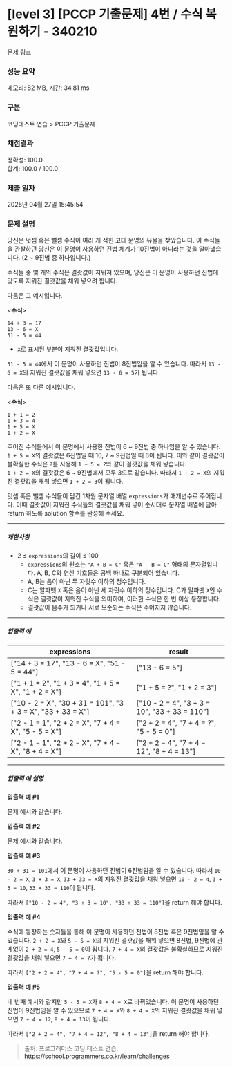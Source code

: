 # [level 3] [PCCP 기출문제] 4번 / 수식 복원하기 - 340210 

[문제 링크](https://school.programmers.co.kr/learn/courses/30/lessons/340210?language=java) 

### 성능 요약

메모리: 82 MB, 시간: 34.81 ms

### 구분

코딩테스트 연습 > PCCP 기출문제

### 채점결과

정확성: 100.0<br/>합계: 100.0 / 100.0

### 제출 일자

2025년 04월 27일 15:45:54

### 문제 설명

<p>당신은 덧셈 혹은 뺄셈 수식이 여러 개 적힌 고대 문명의 유물을 찾았습니다. 이 수식들을 관찰하던 당신은 이 문명이 사용하던 진법 체계가 10진법이 아니라는 것을 알아냈습니다. (2 ~ 9진법 중 하나입니다.)</p>

<p>수식들 중 몇 개의 수식은 결괏값이 지워져 있으며, 당신은 이 문명이 사용하던 진법에 맞도록 지워진 결괏값을 채워 넣으려 합니다.</p>

<p>다음은 그 예시입니다.</p>

<p>&lt;<strong>수식</strong>&gt;</p>
<div class="highlight"><pre class="codehilite"><code>14 + 3 = 17
13 - 6 = X
51 - 5 = 44
</code></pre></div>
<ul>
<li><code>X</code>로 표시된 부분이 지워진 결괏값입니다.</li>
</ul>

<p><code>51 - 5 = 44</code>에서 이 문명이 사용하던 진법이 8진법임을 알 수 있습니다. 따라서 <code>13 - 6 = X</code>의 지워진 결괏값을 채워 넣으면 <code>13 - 6 = 5</code>가 됩니다.</p>

<p>다음은 또 다른 예시입니다.</p>

<p>&lt;<strong>수식</strong>&gt;</p>
<div class="highlight"><pre class="codehilite"><code>1 + 1 = 2
1 + 3 = 4
1 + 5 = X
1 + 2 = X
</code></pre></div>
<p>주어진 수식들에서 이 문명에서 사용한 진법이 6 ~ 9진법 중 하나임을 알 수 있습니다. <br>
<code>1 + 5 = X</code>의 결괏값은 6진법일 때 10, 7 ~ 9진법일 때 6이 됩니다. 이와 같이 결괏값이 불확실한 수식은 <code>?</code>를 사용해 <code>1 + 5 = ?</code>와 같이 결괏값을 채워 넣습니다. <br>
<code>1 + 2 = X</code>의 결괏값은 6 ~ 9진법에서 모두 3으로 같습니다. 따라서 <code>1 + 2 = X</code>의 지워진 결괏값을 채워 넣으면 <code>1 + 2 = 3</code>이 됩니다.</p>

<p>덧셈 혹은 뺄셈 수식들이 담긴 1차원 문자열 배열 <code>expressions</code>가 매개변수로 주어집니다. 이때 결괏값이 지워진 수식들의 결괏값을 채워 넣어 순서대로 문자열 배열에 담아 return 하도록 solution 함수를 완성해 주세요.</p>

<hr>

<h5>제한사항</h5>

<ul>
<li>2 ≤ <code>expressions</code>의 길이 ≤ 100

<ul>
<li><code>expressions</code>의 원소는 <code>"A + B = C"</code> 혹은 <code>"A - B = C"</code> 형태의 문자열입니다. A, B, C와 연산 기호들은 공백 하나로 구분되어 있습니다.</li>
<li>A, B는 음이 아닌 두 자릿수 이하의 정수입니다.</li>
<li>C는 알파벳 <code>X</code> 혹은 음이 아닌 세 자릿수 이하의 정수입니다. C가 알파벳 <code>X</code>인 수식은 결괏값이 지워진 수식을 의미하며, 이러한 수식은 한 번 이상 등장합니다. </li>
<li>결괏값이 음수가 되거나 서로 모순되는 수식은 주어지지 않습니다.</li>
</ul></li>
</ul>

<hr>

<h5>입출력 예</h5>
<table class="table">
        <thead><tr>
<th>expressions</th>
<th>result</th>
</tr>
</thead>
        <tbody><tr>
<td>["14 + 3 = 17", "13 - 6 = X", "51 - 5 = 44"]</td>
<td>["13 - 6 = 5"]</td>
</tr>
<tr>
<td>["1 + 1 = 2", "1 + 3 = 4", "1 + 5 = X", "1 + 2 = X"]</td>
<td>["1 + 5 = ?", "1 + 2 = 3"]</td>
</tr>
<tr>
<td>["10 - 2 = X", "30 + 31 = 101", "3 + 3 = X", "33 + 33 = X"]</td>
<td>["10 - 2 = 4", "3 + 3 = 10", "33 + 33 = 110"]</td>
</tr>
<tr>
<td>["2 - 1 = 1", "2 + 2 = X", "7 + 4 = X", "5 - 5 = X"]</td>
<td>["2 + 2 = 4", "7 + 4 = ?", "5 - 5 = 0"]</td>
</tr>
<tr>
<td>["2 - 1 = 1", "2 + 2 = X", "7 + 4 = X", "8 + 4 = X"]</td>
<td>["2 + 2 = 4", "7 + 4 = 12", "8 + 4 = 13"]</td>
</tr>
</tbody>
      </table>
<hr>

<h5>입출력 예 설명</h5>

<p><strong>입출력 예 #1</strong></p>

<p>문제 예시와 같습니다.</p>

<p><strong>입출력 예 #2</strong></p>

<p>문제 예시와 같습니다.</p>

<p><strong>입출력 예 #3</strong></p>

<p><code>30 + 31 = 101</code>에서 이 문명이 사용하던 진법이 6진법임을 알 수 있습니다. 따라서 <code>10 - 2 = X</code>, <code>3 + 3 = X</code>, <code>33 + 33 = X</code>의 지워진 결괏값을 채워 넣으면 <code>10 - 2 = 4</code>, <code>3 + 3 = 10</code>, <code>33 + 33 = 110</code>이 됩니다.</p>

<p>따라서 <code>["10 - 2 = 4", "3 + 3 = 10", "33 + 33 = 110"]</code>을 return 해야 합니다.</p>

<p><strong>입출력 예 #4</strong></p>

<p>수식에 등장하는 숫자들을 통해 이 문명이 사용하던 진법이 8진법 혹은 9진법임을 알 수 있습니다. <code>2 + 2 = X</code>와 <code>5 - 5 = X</code>의 지워진 결괏값을 채워 넣으면 8진법, 9진법에 관계없이 <code>2 + 2 = 4</code>, <code>5 - 5 = 0</code>이 됩니다. <code>7 + 4 = X</code>의 결괏값은 불확실하므로 지워진 결괏값을 채워 넣으면 <code>7 + 4 = ?</code>가 됩니다.</p>

<p>따라서 <code>["2 + 2 = 4", "7 + 4 = ?", "5 - 5 = 0"]</code>을 return 해야 합니다.</p>

<p><strong>입출력 예 #5</strong></p>

<p>네 번째 예시와 같지만 <code>5 - 5 = X</code>가 <code>8 + 4 = X</code>로 바뀌었습니다. 이 문명이 사용하던 진법이 9진법임을 알 수 있으므로 <code>7 + 4 = X</code>와 <code>8 + 4 = X</code>의 지워진 결괏값을 채워 넣으면 <code>7 + 4 = 12</code>, <code>8 + 4 = 13</code>이 됩니다.</p>

<p>따라서 <code>["2 + 2 = 4", "7 + 4 = 12", "8 + 4 = 13"]</code>을 return 해야 합니다.</p>


> 출처: 프로그래머스 코딩 테스트 연습, https://school.programmers.co.kr/learn/challenges
